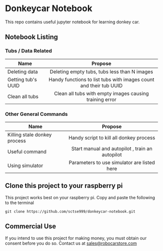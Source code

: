 # Donkeycar Notebook

This repo contains useful jupyter notebook for learning donkey car. 


## Notebook Listing


### Tubs / Data Related

|Name |Propose |
| ------------- |:-------------:|
| Deleting data |Deleting empty tubs, tubs less than N images |
| Getting tub's UUID | Handy functions to list tubs with images count and their tub UUID |
| Clean all tubs | Clean all tubs with empty images causing training error |

### Other General Commands

|Name |Propose |
| ------------- |:-------------:|
| Killing stale donkey process | Handy script to kill all donkey process | 
| Useful command | Start manual and autopilot , train an autopilot | 
| Using simulator | Parameters to use simulator are listed here | 










## Clone this project to your raspberry pi

This project works best on your raspberry pi. Copy and paste the following to the terminal

``` git clone https://github.com/sctse999/donkeycar-notebook.git ```

## Commercial Use

If you intend to use this project for making money, you must obtain our consent before you do so. Contact us at sales@robocarstore.com
